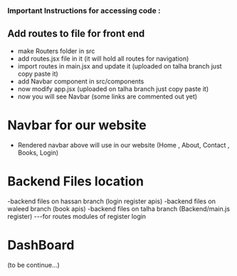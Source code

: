 ### Important Instructions for accessing code :

## Add routes to file for front end 
- make Routers folder in src 
- add routes.jsx file in it (it will hold all routes for navigation)
- import routes in main.jsx and update it (uploaded on talha branch just copy paste it)
- add Navbar component in src/components
- now modify app.jsx (uploaded on talha branch just copy paste it)
- now you will see Navbar (some links are commented out yet) 


# Navbar for our website 
- Rendered navbar above will use in our website  (Home , About, Contact , Books, Login)

# Backend Files location
-backend files on hassan branch (login register apis)
-backend files on waleed branch (book apis)
-backend files on talha branch (Backend/main.js register)  ---for routes modules of register login

# DashBoard
(to be continue...)
